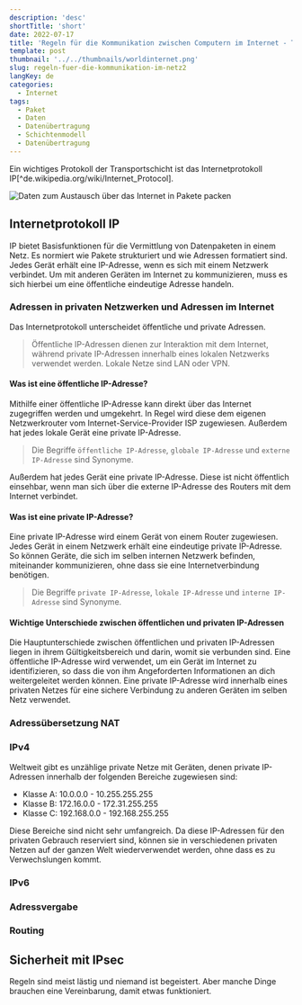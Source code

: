 ```yaml
---
description: 'desc'
shortTitle: 'short'
date: 2022-07-17
title: 'Regeln für die Kommunikation zwischen Computern im Internet - Teil 2'
template: post
thumbnail: '../../thumbnails/worldinternet.png'
slug: regeln-fuer-die-kommunikation-im-netz2
langKey: de
categories:
  - Internet
tags:
  - Paket
  - Daten
  - Datenübertragung
  - Schichtenmodell
  - Datenübertragung
---
```



Ein wichtiges Protokoll der Transportschicht ist das Internetprotokoll IP[^de.wikipedia.org/wiki/Internet_Protocol].

![Daten zum Austausch über das Internet in Pakete packen](/images/3a.png)

## Internetprotokoll IP

IP bietet Basisfunktionen für die Vermittlung von Datenpaketen in einem Netz. Es normiert wie Pakete strukturiert und wie Adressen formatiert sind. Jedes Gerät erhält eine IP-Adresse, wenn es sich mit einem Netzwerk verbindet. Um mit anderen Geräten im Internet zu kommunizieren, muss es sich hierbei um eine öffentliche eindeutige Adresse handeln.

### Adressen in privaten Netzwerken und Adressen im Internet

Das Internetprotokoll unterscheidet öffentliche und private Adressen. 

> Öffentliche IP-Adressen dienen zur Interaktion mit dem Internet, während private IP-Adressen innerhalb eines lokalen Netzwerks verwendet werden. Lokale Netze sind LAN oder VPN.

#### Was ist eine öffentliche IP-Adresse?

Mithilfe einer öffentliche IP-Adresse kann direkt über das Internet zugegriffen werden und umgekehrt. In Regel wird diese dem eigenen Netzwerkrouter vom Internet-Service-Provider ISP zugewiesen. Außerdem hat jedes lokale Gerät eine private IP-Adresse.

> Die Begriffe `öffentliche IP-Adresse`, `globale IP-Adresse` und `externe IP-Adresse` sind Synonyme. 

Außerdem hat jedes Gerät eine private IP-Adresse. Diese ist nicht öffentlich einsehbar, wenn man sich über die externe IP-Adresse des Routers mit dem Internet verbindet.

#### Was ist eine private IP-Adresse?

Eine private IP-Adresse wird einem Gerät von einem Router zugewiesen. Jedes Gerät in einem Netzwerk erhält eine eindeutige private IP-Adresse. So können Geräte, die sich im selben internen Netzwerk befinden, miteinander kommunizieren, ohne dass sie eine Internetverbindung benötigen.

> Die Begriffe `private IP-Adresse`, `lokale IP-Adresse` und `interne IP-Adresse` sind Synonyme. 

#### Wichtige Unterschiede zwischen öffentlichen und privaten IP-Adressen

Die Hauptunterschiede zwischen öffentlichen und privaten IP-Adressen liegen in ihrem Gültigkeitsbereich und darin, womit sie verbunden sind. Eine öffentliche IP-Adresse wird verwendet, um ein Gerät im Internet zu identifizieren, so dass die von ihm Angeforderten Informationen an dich weitergeleitet werden können. Eine private IP-Adresse wird innerhalb eines privaten Netzes für eine sichere Verbindung zu anderen Geräten im selben Netz verwendet.

### Adressübersetzung NAT

### IPv4

Weltweit gibt es unzählige private Netze mit Geräten, denen private IP-Adressen innerhalb der folgenden Bereiche zugewiesen sind:
- Klasse A: 10.0.0.0 - 10.255.255.255
- Klasse B: 172.16.0.0 - 172.31.255.255 
- Klasse C: 192.168.0.0 - 192.168.255.255 

Diese Bereiche sind nicht sehr umfangreich. Da diese IP-Adressen für den privaten Gebrauch reserviert sind, können sie in verschiedenen privaten Netzen auf der ganzen Welt wiederverwendet werden, ohne dass es zu Verwechslungen kommt. 

### IPv6

### Adressvergabe

### Routing

## Sicherheit mit IPsec

Regeln sind meist lästig und niemand ist begeistert. Aber manche Dinge brauchen eine Vereinbarung, damit etwas funktioniert.
